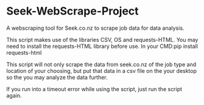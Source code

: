 # Seek-WebScrape-Project
A webscraping tool for Seek.co.nz to scrape job data for data analysis.

This script makes use of the libraries CSV, OS and requests-HTML.
You may need to install the requests-HTML library before use. In your CMD:pip install requests-html

This script will not only scrape the data from seek.co.nz of the job type and location of your choosing, but put that data in a csv file on the your desktop so the you may analyze the data further.

If you run into a timeout error while using the script, just run the script again.
